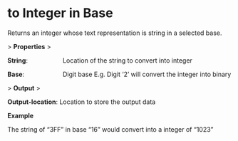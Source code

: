 # to Integer in Base

Returns an integer whose text representation is string in a selected base.

&gt; **Properties**
&gt; 

**String**:                    Location of the string to convert into integer

**Base**:                      Digit base E.g. Digit ‘2’ will convert the integer into binary

&gt; **Output**
&gt; 

**Output-location**: Location to store the output data

**Example**

The string of “3FF” in base “16” would convert into a integer of “1023”
